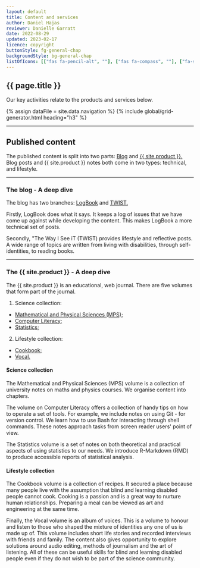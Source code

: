 ```yaml
---
layout: default
title: Content and services
author: Daniel Hajas
reviewer: Danielle Garratt
date: 2022-08-29
updated: 2023-02-17
licence: copyright
buttonStyle: fg-general-chap
backgroundStyle: bg-general-chap
listOfIcons: [["fas fa-pencil-alt", ""], ["fas fa-compass", ""], ["fa-solid fa-handshake", ""], ["fa-solid fa-person-chalkboard", ""]]
---
```


## {{ page.title }}

Our key activities relate to the products and services below.


{% assign dataFile = site.data.navigation %}
{% include global/grid-generator.html heading="h3" %}

---

## Published content

The published content is split into two parts: [Blog](../blog/index.html) and [{{ site.product }}.](../guide/index.html)
Blog posts and {{ site.product }} notes both come in two types: technical, and lifestyle.

---

### The blog - A deep dive

The blog has two branches: [LogBook](../blog/logbook/index.html) and [TWIST.](../blog/twist/index.html)

Firstly, LogBook does what it says.
It keeps a log of issues that we have come up against while developing the content.
This makes LogBook a more technical set of posts.

Secondly, "The Way I See iT (TWIST) provides lifestyle and reflective posts.
A wide range of topics are written from living with disabilities, through self-identities, to reading books.

---

### The {{ site.product }} - A deep dive

The {{ site.product }} is an educational, web journal.
There are five volumes that form part of the journal.

1. Science collection:
 * [Mathematical and Physical Sciences (MPS);](../guide/MPS/index.html)
 * [Computer Literacy;](../guide/CL/index.html)
 * [Statistics;](../guide/statistics/index.html)
2. Lifestyle collection:
 * [Cookbook;](../guide/cookbook/index.html)
 * [Vocal.](../guide/vocal/index.html)

#### Science collection

The Mathematical and Physical Sciences (MPS) volume is a collection of university notes on maths and physics courses.
We organise content into chapters.

The volume on Computer Literacy offers a collection of handy tips on how to operate a set of tools. For example, we include notes on using Git - for version control. We learn how to use Bash for interacting through shell commands.
These notes approach tasks from screen reader users' point of view.

The Statistics volume is a set of notes on both theoretical and practical aspects of using statistics to our needs.
We introduce R-Markdown (RMD) to produce accessible reports of statistical analysis.

#### Lifestyle collection

The Cookbook volume is a collection of recipes.
It secured a place because many people live with the assumption that blind and learning disabled people cannot cook.
Cooking is a passion and is a great way to nurture human relationships.
Preparing a meal can be viewed as art and engineering at the same time.

Finally, the Vocal volume is an album of voices.
This is a volume to honour and listen to those who shaped the mixture of identities any one of us is made up of.
This volume includes short life stories and recorded interviews with friends and family.
The content also gives opportunity to explore solutions around audio editing, methods of journalism and the art of listening.
All of these can be useful skills for blind and learning disabled people even if they do not wish to be part of the science community.